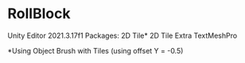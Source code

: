 # RollBlock
 
Unity Editor 2021.3.17f1
Packages:
2D Tile*
2D Tile Extra
TextMeshPro

*Using Object Brush with Tiles (using offset Y = -0.5)
